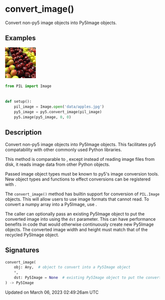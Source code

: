 # convert_image()

Convert non-py5 image objects into Py5Image objects.

## Examples

<div class="example-table">

<div class="example-row"><div class="example-cell-image">

![example picture for convert_image()](/images/reference/Sketch_convert_image_0.png)

</div><div class="example-cell-code">

```python
from PIL import Image


def setup():
    pil_image = Image.open('data/apples.jpg')
    py5_image = py5.convert_image(pil_image)
    py5.image(py5_image, 0, 0)
```

</div></div>

</div>

## Description

Convert non-py5 image objects into Py5Image objects. This facilitates py5 compatability with other commonly used Python libraries.

This method is comparable to [](sketch_load_image), except instead of reading image files from disk, it reads image data from other Python objects.

Passed image object types must be known to py5's image conversion tools. New object types and functions to effect conversions can be registered with [](py5functions_register_image_conversion).

The `convert_image()` method has builtin support for conversion of `PIL.Image` objects. This will allow users to use image formats that [](sketch_load_image) cannot read. To convert a numpy array into a Py5Image, use [](sketch_create_image_from_numpy).

The caller can optionally pass an existing Py5Image object to put the converted image into using the `dst` parameter. This can have performance benefits in code that would otherwise continuously create new Py5Image objects. The converted image width and height must match that of the recycled Py5Image object.

## Signatures

```python
convert_image(
    obj: Any,  # object to convert into a Py5Image object
    *,
    dst: Py5Image = None  # existing Py5Image object to put the converted image into
) -> Py5Image
```

Updated on March 06, 2023 02:49:26am UTC
